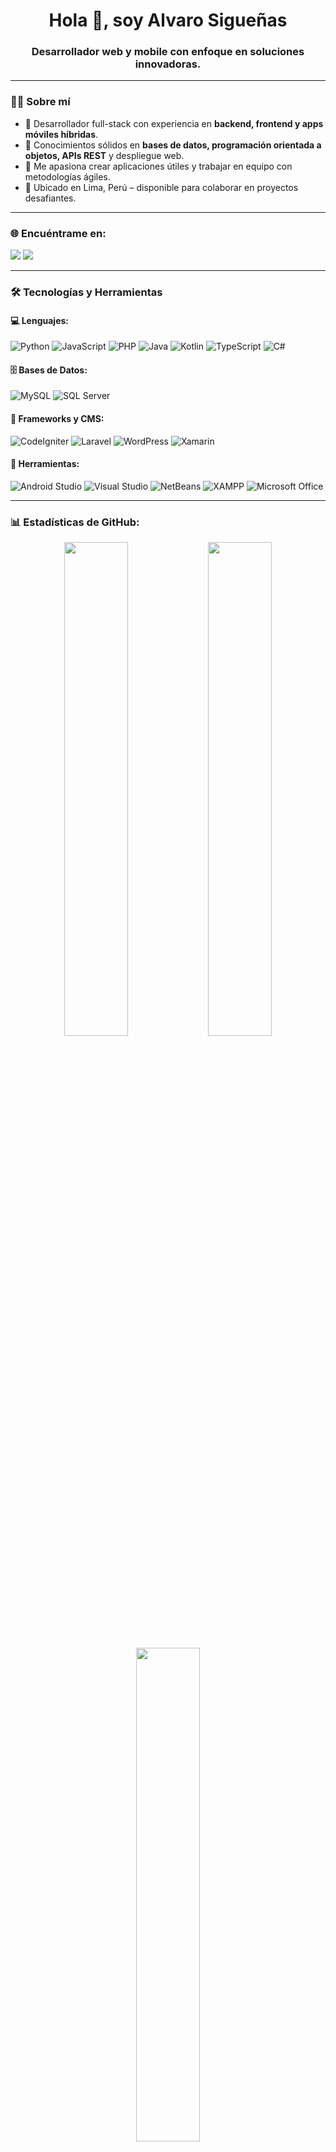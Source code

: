 <h1 align="center">Hola 👋, soy Alvaro Sigueñas</h1>
<h3 align="center">Desarrollador web y mobile con enfoque en soluciones innovadoras.</h3>

---

### 👨‍💻 Sobre mí

- 💼 Desarrollador full-stack con experiencia en **backend, frontend y apps móviles híbridas**.
- 🧠 Conocimientos sólidos en **bases de datos, programación orientada a objetos, APIs REST** y despliegue web.
- 🚀 Me apasiona crear aplicaciones útiles y trabajar en equipo con metodologías ágiles.
- 📍 Ubicado en Lima, Perú – disponible para colaborar en proyectos desafiantes.

---

### 🌐 Encuéntrame en:

<p align="left">
  <a href="mailto:alvarosiguenas@gmail.com"><img src="https://img.shields.io/badge/Gmail-alvarosiguenas@gmail.com-D14836?style=for-the-badge&logo=gmail&logoColor=white"/></a>
  <a href="https://www.linkedin.com/in/alvaro-sigue%C3%B1as-9695aa249/" target="_blank"><img src="https://img.shields.io/badge/LinkedIn-alvaro-sigueñas-blue?style=for-the-badge&logo=linkedin&logoColor=white"/></a>
</p>

---

### 🛠️ Tecnologías y Herramientas

#### 💻 Lenguajes:
![Python](https://img.shields.io/badge/Python-3670A0?style=for-the-badge&logo=python&logoColor=white)
![JavaScript](https://img.shields.io/badge/JavaScript-F7DF1E?style=for-the-badge&logo=javascript&logoColor=black)
![PHP](https://img.shields.io/badge/PHP-777BB4?style=for-the-badge&logo=php&logoColor=white)
![Java](https://img.shields.io/badge/Java-ED8B00?style=for-the-badge&logo=java&logoColor=white)
![Kotlin](https://img.shields.io/badge/Kotlin-7F52FF?style=for-the-badge&logo=kotlin&logoColor=white)
![TypeScript](https://img.shields.io/badge/TypeScript-3178C6?style=for-the-badge&logo=typescript&logoColor=white)
![C#](https://img.shields.io/badge/C%23-239120?style=for-the-badge&logo=c-sharp&logoColor=white)

#### 🗄️ Bases de Datos:
![MySQL](https://img.shields.io/badge/MySQL-005C84?style=for-the-badge&logo=mysql&logoColor=white)
![SQL Server](https://img.shields.io/badge/SQL%20Server-CC2927?style=for-the-badge&logo=microsoftsqlserver&logoColor=white)

#### 🔧 Frameworks y CMS:
![CodeIgniter](https://img.shields.io/badge/CodeIgniter-EF4223?style=for-the-badge&logo=codeigniter&logoColor=white)
![Laravel](https://img.shields.io/badge/Laravel-E74430?style=for-the-badge&logo=laravel&logoColor=white)
![WordPress](https://img.shields.io/badge/WordPress-21759B?style=for-the-badge&logo=wordpress&logoColor=white)
![Xamarin](https://img.shields.io/badge/Xamarin-3498DB?style=for-the-badge&logo=xamarin&logoColor=white)

#### 🧰 Herramientas:
![Android Studio](https://img.shields.io/badge/Android%20Studio-3DDC84?style=for-the-badge&logo=androidstudio&logoColor=white)
![Visual Studio](https://img.shields.io/badge/Visual%20Studio-5C2D91?style=for-the-badge&logo=visualstudio&logoColor=white)
![NetBeans](https://img.shields.io/badge/NetBeans-1B6AC6?style=for-the-badge&logo=apache-netbeans-ide&logoColor=white)
![XAMPP](https://img.shields.io/badge/XAMPP-FB7A24?style=for-the-badge&logo=apache&logoColor=white)
![Microsoft Office](https://img.shields.io/badge/Office-DB4437?style=for-the-badge&logo=microsoftoffice&logoColor=white)

---

### 📊 Estadísticas de GitHub:

<p align="center">
  <img src="https://github-readme-stats.vercel.app/api?username=SG-GS0208&show_icons=true&theme=tokyonight" width="45%" />
  <img src="https://github-readme-streak-stats.herokuapp.com?user=SG-GS0208&theme=tokyonight" width="45%" />
</p>

<p align="center">
  <img src="https://github-readme-stats.vercel.app/api/top-langs/?username=SG-GS0208&layout=compact&theme=tokyonight" width="45%" />
</p>

---

### ✨ Frase pe rsonal

> “Hola mundo.” – Alvaro Sigueñas

---

